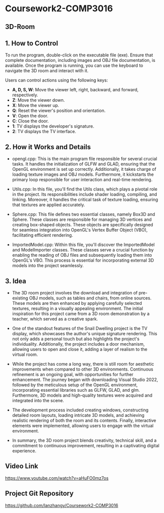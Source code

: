# Coursework2-COMP3016


## 3D-Room

## 1. How to Control

To run the program, double-click on the executable file (exe). Ensure that complete documentation, including images and OBJ file documentation, is available. Once the program is running, you can use the keyboard to navigate the 3D room and interact with it.

Users can control actions using the following keys:

- **A, D, S, W**: Move the viewer left, right, backward, and forward, respectively.
- **Z**: Move the viewer down.
- **X**: Move the viewer up.
- **Q**: Reset the viewer's position and orientation.
- **V**: Open the door.
- **C**: Close the door.
- **1**: TV displays the developer's signature.
- **2**: TV displays the TV interface.

## 2. How it Works and Details
  
- opengl.cpp: This is the main program file responsible for several crucial tasks. It handles the initialization of GLFW and GLAD, ensuring that the OpenGL environment is set up correctly. Additionally, it takes charge of loading texture images and OBJ models. Furthermore, it kickstarts the primary loop responsible for user interaction and real-time rendering.

- Utils.cpp: In this file, you'll find the Utils class, which plays a pivotal role in the project. Its responsibilities include shader loading, compiling, and linking. Moreover, it handles the critical task of texture loading, ensuring that textures are applied accurately.

- Sphere.cpp: This file defines two essential classes, namely Box3D and Sphere. These classes are responsible for managing 3D vertices and creating box-shaped objects. These objects are specifically designed for seamless integration into OpenGL's Vertex Buffer Object (VBO), facilitating efficient rendering.

- ImportedModel.cpp: Within this file, you'll discover the ImportedModel and ModelImporter classes. These classes serve a crucial function by enabling the reading of OBJ files and subsequently loading them into OpenGL's VBO. This process is essential for incorporating external 3D models into the project seamlessly.

## 3. Idea

- The 3D room project involves the download and integration of pre-existing OBJ models, such as tables and chairs, from online sources. These models are then enhanced by applying carefully selected textures, resulting in a visually appealing environment. The initial inspiration for this project came from a 3D room demonstration by a teacher, which served as a creative spark.

- One of the standout features of the Snail Dwelling project is the TV display, which showcases the author's unique signature rendering. This not only adds a personal touch but also highlights the project's individuality. Additionally, the project includes a door mechanism, allowing users to open and close it, adding a layer of realism to the virtual room.

- While the project has come a long way, there is still room for aesthetic improvements when compared to other 3D environments. Continuous refinement is an ongoing goal, with opportunities for further enhancement. The journey began with downloading Visual Studio 2022, followed by the meticulous setup of the OpenGL environment, incorporating essential libraries such as GLFW, GLAD, and glm. Furthermore, 3D models and high-quality textures were acquired and integrated into the scene.

- The development process included creating windows, constructing detailed room layouts, loading intricate 3D models, and achieving realistic rendering of both the room and its contents. Finally, interactive elements were implemented, allowing users to engage with the virtual environment.

- In summary, the 3D room project blends creativity, technical skill, and a commitment to continuous improvement, resulting in a captivating digital experience.

## Video Link

https://www.youtube.com/watch?v=aHuFO0mz7os

## Project Git Repository

https://github.com/Ianzhangy/Coursework2-COMP3016
